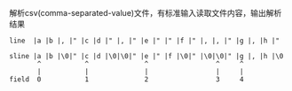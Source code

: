 解析csv(comma-separated-value)文件，有标准输入读取文件内容，输出解析结果

    line  |a |b |, |" |c |d |" |, |" |e |" |" |f |" |, |, |" |g |, |h |"

    sline |a |b |\0|" |c |d |\0|\0|" |e |" |f |\0|" |\0|\0|" |g |, |h |\0
           ^           ^              ^                 ^     ^
           |           |              |                 |     |
    field  0           1              2                 3     4
